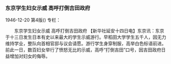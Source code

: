 ### 东京学生妇女示威  高呼打倒吉田政府

1946-12-20
第4版()
专栏：

　　东京学生妇女示威  高呼打倒吉田政府
    【新华社延安十四日电】东京讯：东京于十三日发生日本有史以来最大的学生示威游行。早稻田大学学生五千人，因无力维持学业，整队向首相官邸与议会请愿。游行学生身穿制服，高举白色标语前进。前此一日，数百妇女举行了愤怒无比的示威，高呼“打倒吉田”口号，因吉田政府日益增加对妇女的侮辱。
